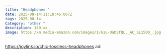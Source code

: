 ```yaml
---
title: "Headphones "
date: 2025-08-14T11:18:46.007Z
tags: 2025-08-14
Category: "other "
description: 149.xx
image: https://m.media-amazon.com/images/I/61u-OaDSfQL._AC_SL1500_.jpg
---
```

https://joylink.io/chic-lossless-headphones ad